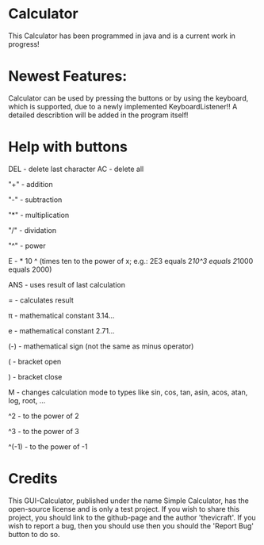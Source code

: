 # Calculator

This Calculator has been programmed in java and is a current work in progress!

# Newest Features:

Calculator can be used by pressing the buttons or by using the keyboard, which is supported, due to a newly implemented KeyboardListener!! A detailed describtion will be added in the program itself!

# Help with buttons

DEL - delete last character
AC - delete all

"+" - addition

"-" - subtraction

"*" - multiplication

"/" - dividation

"^" - power

E - * 10 ^ (times ten to the power of x; e.g.: 2E3 equals 2*10^3 equals 2*1000 equals 2000)

ANS - uses result of last calculation

= - calculates result

π - mathematical constant 3.14...

e - mathematical constant 2.71...

(-) - mathematical sign (not the same as minus operator)

( - bracket open

) - bracket close

M - changes calculation mode to types like sin, cos, tan, asin, acos, atan, log, root, ...

^2 - to the power of 2

^3 - to the power of 3

^(-1) - to the power of -1


# Credits

This GUI-Calculator, published under the name Simple Calculator, has the open-source license and is only a test project. If you wish to share this project, you should link to the github-page and the author 'thevicraft'. If you wish to report a bug, then you should use then you should the 'Report Bug' button to do so.





